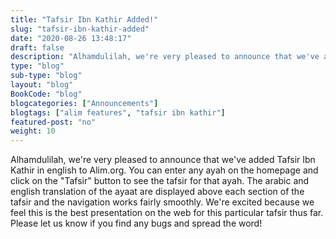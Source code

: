 ```yaml
--- 
title: "Tafsir Ibn Kathir Added!" 
slug: "tafsir-ibn-kathir-added"
date: "2020-08-26 13:48:17" 
draft: false
description: "Alhamdulilah, we're very pleased to announce that we've added Tafsir Ibn Kathir in english to Alim.org." 
type: "blog" 
sub-type: "blog" 
layout: "blog" 
BookCode: "blog"
blogcategories: ["Announcements"]
blogtags: ["alim features", "tafsir ibn kathir"]
featured-post: "no"
weight:	10 
---  
```

 Alhamdulilah, we're very pleased to announce that we've added Tafsir Ibn Kathir in english to Alim.org. You can enter any ayah on the homepage and click on the "Tafsir" button to see the tafsir for that ayah. The arabic and english translation of the ayaat are displayed above each section of the tafsir and the navigation works fairly smoothly. We're excited because we feel this is the best presentation on the web for this particular tafsir thus far. Please let us know if you find any bugs and spread the word!